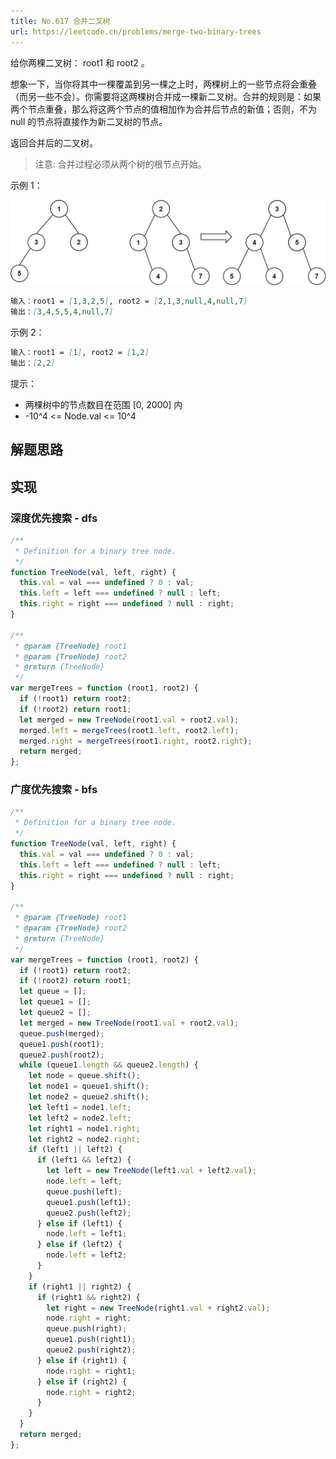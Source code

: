 ```yaml
---
title: No.617 合并二叉树
url: https://leetcode.cn/problems/merge-two-binary-trees
---
```


给你两棵二叉树： root1 和 root2 。

想象一下，当你将其中一棵覆盖到另一棵之上时，两棵树上的一些节点将会重叠（而另一些不会）。你需要将这两棵树合并成一棵新二叉树。合并的规则是：如果两个节点重叠，那么将这两个节点的值相加作为合并后节点的新值；否则，不为 null 的节点将直接作为新二叉树的节点。

返回合并后的二叉树。

> 注意: 合并过程必须从两个树的根节点开始。

示例 1：

![merge](/img/code_leetcode_No.617_merge.png)

```md
输入：root1 = [1,3,2,5], root2 = [2,1,3,null,4,null,7]
输出：[3,4,5,5,4,null,7]
```

示例 2：

```md
输入：root1 = [1], root2 = [1,2]
输出：[2,2]
```

提示：

- 两棵树中的节点数目在范围 \[0, 2000\] 内
- -10^4 <= Node.val <= 10^4

## 解题思路

## 实现

### 深度优先搜索 - dfs

```js
/**
 * Definition for a binary tree node.
 */
function TreeNode(val, left, right) {
  this.val = val === undefined ? 0 : val;
  this.left = left === undefined ? null : left;
  this.right = right === undefined ? null : right;
}

/**
 * @param {TreeNode} root1
 * @param {TreeNode} root2
 * @return {TreeNode}
 */
var mergeTrees = function (root1, root2) {
  if (!root1) return root2;
  if (!root2) return root1;
  let merged = new TreeNode(root1.val + root2.val);
  merged.left = mergeTrees(root1.left, root2.left);
  merged.right = mergeTrees(root1.right, root2.right);
  return merged;
};
```

### 广度优先搜索 - bfs

```js
/**
 * Definition for a binary tree node.
 */
function TreeNode(val, left, right) {
  this.val = val === undefined ? 0 : val;
  this.left = left === undefined ? null : left;
  this.right = right === undefined ? null : right;
}

/**
 * @param {TreeNode} root1
 * @param {TreeNode} root2
 * @return {TreeNode}
 */
var mergeTrees = function (root1, root2) {
  if (!root1) return root2;
  if (!root2) return root1;
  let queue = [];
  let queue1 = [];
  let queue2 = [];
  let merged = new TreeNode(root1.val + root2.val);
  queue.push(merged);
  queue1.push(root1);
  queue2.push(root2);
  while (queue1.length && queue2.length) {
    let node = queue.shift();
    let node1 = queue1.shift();
    let node2 = queue2.shift();
    let left1 = node1.left;
    let left2 = node2.left;
    let right1 = node1.right;
    let right2 = node2.right;
    if (left1 || left2) {
      if (left1 && left2) {
        let left = new TreeNode(left1.val + left2.val);
        node.left = left;
        queue.push(left);
        queue1.push(left1);
        queue2.push(left2);
      } else if (left1) {
        node.left = left1;
      } else if (left2) {
        node.left = left2;
      }
    }
    if (right1 || right2) {
      if (right1 && right2) {
        let right = new TreeNode(right1.val + right2.val);
        node.right = right;
        queue.push(right);
        queue1.push(right1);
        queue2.push(right2);
      } else if (right1) {
        node.right = right1;
      } else if (right2) {
        node.right = right2;
      }
    }
  }
  return merged;
};
```
